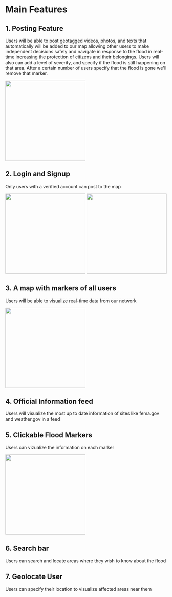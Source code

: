 # Main Features

## 1. Posting Feature

Users will be able to post geotagged videos, photos, and texts that automatically will be added to our map allowing other users to make independent decisions safely and navigate in response to the flood in real-time increasing the protection of citizens and their belongings.
Users will also can add a level of severity, and specify if the flood is still happening on that area. After a certain number of users specify that the flood is gone we'll remove that marker.

<img src="https://user-images.githubusercontent.com/26909101/139371172-b3fcdf84-f61a-4fd3-b51f-c7ac1e0e15fe.PNG" width="250"/>

## 2. Login and Signup

Only users with a verified account can post to the map

<img src="https://user-images.githubusercontent.com/26909101/139371064-9f8dbf84-eff4-4412-a3f2-745648729aaf.PNG" width="250"/>

<img src="https://user-images.githubusercontent.com/26909101/139371067-8fb68625-3186-4eba-a22d-e46335008733.PNG" width="250"/>

## 3. A map with markers of all users

Users will be able to visualize real-time data from our network


<img src="https://user-images.githubusercontent.com/26909101/139370554-9cdde8ea-b6d0-4a22-87ed-1422a8457b71.PNG" width="250"/>

## 4. Official Information feed

Users will visualize the most up to date information of sites like fema.gov and weather.gov in a feed

## 5. Clickable Flood Markers

Users can vizualize the information on each marker

<img src="https://user-images.githubusercontent.com/26909101/139371111-998e5e21-ff20-49bd-a2c9-bb1234631af5.PNG" width="250"/>

## 6. Search bar

Users can search and locate areas where they wish to know about the flood

## 7. Geolocate User

Users can specify their location to visualize affected areas near them  


